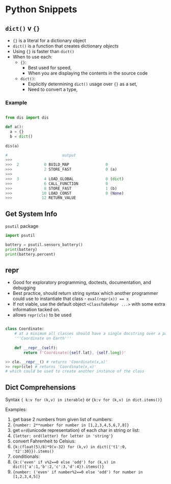 # Python Snippets

## `dict()` v `{}`

- `{}` is a literal for a dictionary object
- `dict()` is a function that creates dictionary *objects* 
- Using `{}` is faster than `dict()`
- When to use each:
  - `{}`:
    - Best used for speed,
    - When you are displaying the contents in the source code
  - `dict()`:
    - Explicitly determining `dict()` usage over `{}` as a set,
    - Need to convert a type,

### Example

```python

from dis import dis

def a():
  a = {}
  b = dict()
  
dis(a)

#                        output
>>>
>>>  2           0 BUILD_MAP                0
>>>              2 STORE_FAST               0 (a)
>>>
>>>  3           4 LOAD_GLOBAL              0 (dict)
>>>              6 CALL_FUNCTION            0
>>>              8 STORE_FAST               1 (b)
>>>             10 LOAD_CONST               0 (None)
>>>             12 RETURN_VALUE
```

## Get System Info

`psutil` package

```python
import psutil

battery = psutil.sensors_battery()
print(battery)
print(battery.percent)
```

## __repr__


- Good for exploratory programming, doctests, documentation, and debugging
- Best practice, should return string syntax which another programmer could use to instantiate that class - `eval(repr(x)) == x`
- If not viable, use the default object `<ClassToBeRepr ...>` with some extra information tacked on.
- allows `repr(cls)` to be used

```python

class Coordinate:
    # at a minimum all classes should have a single docstring over a pass
    '''Coordinate on Earth'''
        
    def __repr__(self):
        return f'Coordinate({self.lat}, {self.long})'   

>> cle.__repr__() # returns 'Coordinate(x,x)'
>> repr(cle) # returns 'Coordinate(x,x)'
# which could be used to create another instance of the class
```

## Dict Comprehensions

Syntax `{ k:v for (k,v) in iterable}` or `{k:v for (k,v) in dict.items()}`

Examples:

1. get base 2 numbers from given list of numbers:
  1. `{number: 2**number for number in [1,2,3,4,5,6,7,8]}`
2. get `ord`(unicode representation) of each char in string or list:
  1. `{letter: ord(letter) for letter in 'string'}`
3. convert Fahrenheit to Celsius:
  1. `{k:(float(5)/8)*9(v-32) for (k,v) in dict({'t1':0, 't2':30}}).items()`
4. conditionals:
  1. `{k:('even' if v%2==0 else 'odd') for (k,v) in dict({'a':1,'b':2,'c':3,'d':4}).items()}`
  2. `{number: ('even' if number%2==0 else 'odd') for number in [1,2,3,4,5]}`
